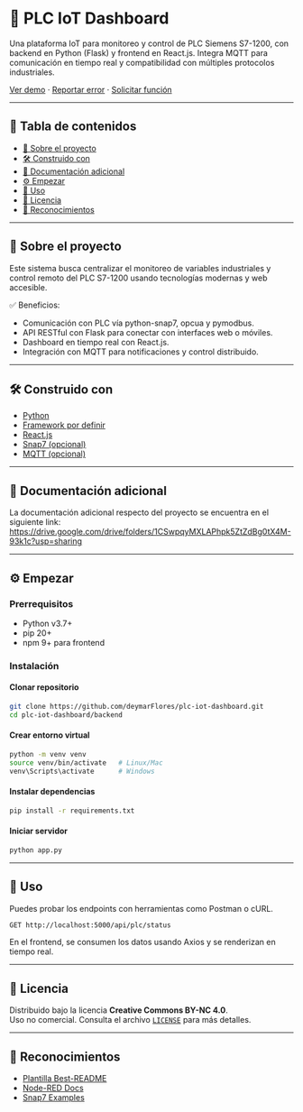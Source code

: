 # 🚀 PLC IoT Dashboard

Una plataforma IoT para monitoreo y control de PLC Siemens S7-1200, con backend en Python (Flask) y frontend en React.js. Integra MQTT para comunicación en tiempo real y compatibilidad con múltiples protocolos industriales.

[Ver demo](#) · [Reportar error](#) · [Solicitar función](#)

---

## 📑 Tabla de contenidos

- [📌 Sobre el proyecto](#-sobre-el-proyecto)
- [🛠️ Construido con](#️-construido-con)
- [🧪 Documentación adicional](#️-documentación-adicional)
- [⚙️ Empezar](#️-empezar)
- [🧪 Uso](#-uso)
- [📝 Licencia](#-licencia)
- [🙌 Reconocimientos](#-reconocimientos)

---

## 📌 Sobre el proyecto

Este sistema busca centralizar el monitoreo de variables industriales y control remoto del PLC S7-1200 usando tecnologías modernas y web accesible.

✅ Beneficios:
- Comunicación con PLC vía python-snap7, opcua y pymodbus.
- API RESTful con Flask para conectar con interfaces web o móviles.
- Dashboard en tiempo real con React.js.
- Integración con MQTT para notificaciones y control distribuido.

---

## 🛠️ Construido con

- [Python](https://www.python.org/)
- [Framework por definir](https://404/)
- [React.js](https://react.dev/)
- [Snap7 (opcional)](http://snap7.sourceforge.net/)
- [MQTT (opcional)](https://mqtt.org/)

---

## 🧪 Documentación adicional

La documentación adicional respecto del proyecto se encuentra en el siguiente link:
https://drive.google.com/drive/folders/1CSwpqyMXLAPhpk5ZtZdBg0tX4M-93k1c?usp=sharing

---

## ⚙️ Empezar

### Prerrequisitos

- Python v3.7+
- pip 20+
- npm 9+ para frontend

### Instalación


#### Clonar repositorio
```bash
git clone https://github.com/deymarFlores/plc-iot-dashboard.git
cd plc-iot-dashboard/backend
```

#### Crear entorno virtual
```bash
python -m venv venv
source venv/bin/activate   # Linux/Mac
venv\Scripts\activate      # Windows
```

#### Instalar dependencias
```bash
pip install -r requirements.txt
```

#### Iniciar servidor
```bash
python app.py
```

---

## 🧪 Uso

Puedes probar los endpoints con herramientas como Postman o cURL.

```bash
GET http://localhost:5000/api/plc/status
```

En el frontend, se consumen los datos usando Axios y se renderizan en tiempo real.

---

## 📝 Licencia

Distribuido bajo la licencia **Creative Commons BY-NC 4.0**.  
Uso no comercial.
Consulta el archivo [`LICENSE`](./LICENSE) para más detalles.

---

## 🙌 Reconocimientos

- [Plantilla Best-README](https://github.com/othneildrew/Best-README-Template)
- [Node-RED Docs](https://nodered.org/docs/)
- [Snap7 Examples](https://github.com/mathiask88/node-snap7)
